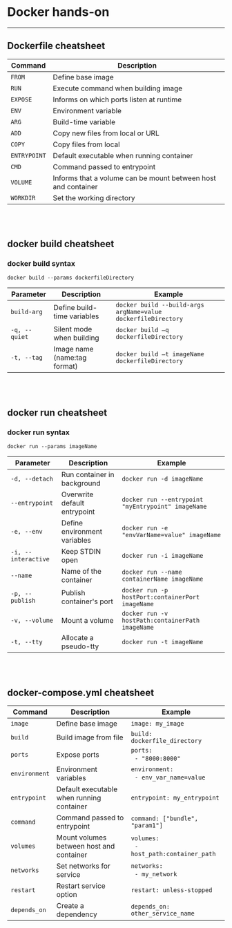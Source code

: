 # Docker hands-on
---

## Dockerfile cheatsheet
|Command|Description|
|--|--|
|`FROM`|Define base image|
|`RUN`|Execute command when building image|
|`EXPOSE`|Informs on which ports listen at runtime|
|`ENV`|Environment variable|
|`ARG`|Build-time variable|
|`ADD`|Copy new files from local or URL|
|`COPY`|Copy files from local|
|`ENTRYPOINT`|Default  executable  when running container|
|`CMD`|Command passed to entrypoint|
|`VOLUME`|Informs  that a volume can  be  mount  between host and container|
|`WORKDIR`|Set the  working directory|
<br>
<br>


## docker build cheatsheet

### docker build syntax

`docker build --params dockerfileDirectory`

|Parameter|Description|Example|
|--|--|--|
|`build-arg`|Define  build-time variables|`docker build --build-args  argName=value dockerfileDirectory`|
|`-q, --quiet`|Silent mode when building|`docker build –q dockerfileDirectory`|
|`-t, --tag`|Image  name (name:tag format)|`docker build –t imageName  dockerfileDirectory`|
<br>
<br>


## docker run cheatsheet

### docker run syntax

`docker run --params imageName`

|Parameter|Description|Example|
|--|--|--|
|`-d, --detach`|Run container in background|`docker run -d imageName`|
|`--entrypoint`|Overwrite default entrypoint|`docker run --entrypoint "myEntrypoint" imageName`|
|`-e, --env`|Define environment variables|`docker run -e "envVarName=value" imageName`|
|`-i, --interactive`|Keep STDIN open|`docker run -i imageName`|
|`--name`|Name of the container|`docker run --name containerName imageName`|
|`-p, --publish`|Publish container's port|`docker run -p hostPort:containerPort imageName`|
|`-v, --volume`|Mount a volume|`docker run -v hostPath:containerPath imageName`|
|`-t, --tty`|Allocate a pseudo-tty|`docker run -t imageName`|
<br>
<br>


## docker-compose.yml cheatsheet
|Command|Description|Example|
|--|--|--|
|`image`|Define base image|`image: my_image`|
|`build`|Build image from file|`build: dockerfile_directory`|
|`ports`|Expose ports|`ports:`<br/>&nbsp;&nbsp;`- "8000:8000"`|
|`environment`|Environment variables|`environment:`<br/>&nbsp;&nbsp;`- env_var_name=value`|
|`entrypoint`|Default executable when running container|`entrypoint: my_entrypoint`|
|`command`|Command passed to entrypoint|`command: ["bundle", "param1"]`|
|`volumes`|Mount volumes between host and container|`volumes:`<br/>&nbsp;&nbsp;`- host_path:container_path`|
|`networks`|Set networks for service|`networks:`<br/>&nbsp;&nbsp;`- my_network`|
|`restart`|Restart service option|`restart: unless-stopped`|
|`depends_on`|Create a dependency|`depends_on: other_service_name`|

